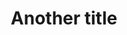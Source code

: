 ---
layout: project
title: Another title
featured_img:
  src: https://via.placeholder.com/450x600
  alt: Self-portrait painting
---